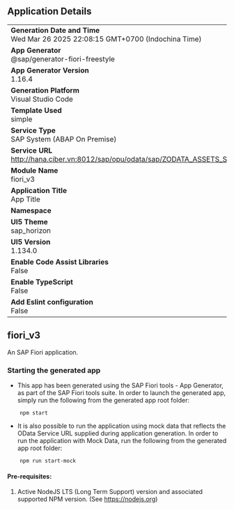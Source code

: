 ## Application Details
|               |
| ------------- |
|**Generation Date and Time**<br>Wed Mar 26 2025 22:08:15 GMT+0700 (Indochina Time)|
|**App Generator**<br>@sap/generator-fiori-freestyle|
|**App Generator Version**<br>1.16.4|
|**Generation Platform**<br>Visual Studio Code|
|**Template Used**<br>simple|
|**Service Type**<br>SAP System (ABAP On Premise)|
|**Service URL**<br>http://hana.ciber.vn:8012/sap/opu/odata/sap/ZODATA_ASSETS_SRV|
|**Module Name**<br>fiori_v3|
|**Application Title**<br>App Title|
|**Namespace**<br>|
|**UI5 Theme**<br>sap_horizon|
|**UI5 Version**<br>1.134.0|
|**Enable Code Assist Libraries**<br>False|
|**Enable TypeScript**<br>False|
|**Add Eslint configuration**<br>False|

## fiori_v3

An SAP Fiori application.

### Starting the generated app

-   This app has been generated using the SAP Fiori tools - App Generator, as part of the SAP Fiori tools suite.  In order to launch the generated app, simply run the following from the generated app root folder:

```
    npm start
```

- It is also possible to run the application using mock data that reflects the OData Service URL supplied during application generation.  In order to run the application with Mock Data, run the following from the generated app root folder:

```
    npm run start-mock
```

#### Pre-requisites:

1. Active NodeJS LTS (Long Term Support) version and associated supported NPM version.  (See https://nodejs.org)


